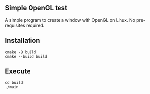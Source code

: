 ## Simple OpenGL test
A simple program to create a window with OpenGL on Linux. No pre-requisites required.

## Installation

```
cmake -B build
cmake --build build
```

## Execute
```
cd build
./main
```
